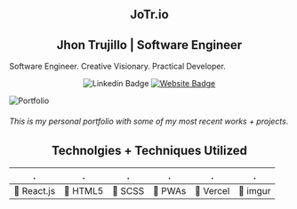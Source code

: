 <h2 align="center">JoTr.io</h2>
<h2 align="center">Jhon Trujillo | Software Engineer</h2>

Software Engineer. Creative Visionary. Practical Developer.

<div align="center">

![Linkedin Badge](https://img.shields.io/badge/-JhonKhrizhtian-blue?style=flat-square&logo=Linkedin&logoColor=white&link=https://www.linkedin.com/in/jhonKhrizhtian/)
[![Website Badge](https://img.shields.io/badge/-Jo.Tr.io-e34f26?style=flat-square&logo=HTML5&logoColor=white&link=https://bit.ly/jotrio/)](https://bit.ly/jotrio/)

</div>

![Portfolio](https://i.imgur.com/EBQQpwq.png)

###### This is my personal portfolio with some of my most recent works + projects.


<h2 align="center">Technolgies + Techniques Utilized</h2>

| . | . | . | . | . | . |
| ------------ | ------------ | ------------ | ------------ | ------------ | ------------ |
| :small_blue_diamond: React.js | :small_blue_diamond: HTML5 | :small_blue_diamond: SCSS | :small_blue_diamond: PWAs |:small_blue_diamond: Vercel | :small_blue_diamond: imgur |
